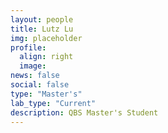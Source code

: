 ```yaml
---
layout: people
title: Lutz Lu
img: placeholder
profile:
  align: right
  image:
news: false
social: false
type: "Master's"
lab_type: "Current"
description: QBS Master's Student
---
```

